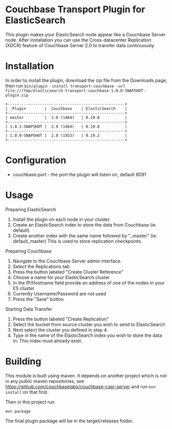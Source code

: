 Couchbase Transport Plugin for ElasticSearch
=================================================

This plugin makes your ElasticSearch node appear like a Couchbase Server node.  After installation you can use the Cross-datacenter Replication (XDCR) feature of Couchbase Server 2.0 to transfer data continuously.

Installation
============

In order to install the plugin, download the zip file from the Downloads page, then run `bin/plugin -install transport-couchbase -url file:///tmp/elasticsearch-transport-couchbase-1.0.0-SNAPSHOT-plugin.zip`

    +---------------------------------------------------+
    |  Plugin        |  Couchbase    | ElasticSearch    |
    +---------------------------------------------------+
    | master         |  2.0 (1464)   | 0.19.8           |
    +---------------------------------------------------+
    | 1.0.1-SNAPSHOT |  2.0 (1464)   | 0.19.8           |
    +---------------------------------------------------+
    | 1.0.0-SNAPSHOT |  2.0 (1453)   | 0.19.2           |
    +---------------------------------------------------+
    
Configuration
=============

- couchbase.port - the port the plugin will listen on, default 8091

Usage
=====

Preparing ElasticSearch

1. Install the plugin on each node in your cluster.
2. Create an ElasticSearch index to store the data from Couchbase (ie. default)
3. Create another index with the same name followed by "_master" (ie. default_master)  This is used to store replication checkpoints.

Preparing Couchbase

1. Navigate to the Couchbase Server admin interface.
2. Select the Replications tab.
3. Press the button labeled "Create Cluster Reference"
4. Choose a name for your ElasticSearch cluster
5. In the IP/Hostname field provide an address of one of the nodes in your ES cluster
6. Currently Username/Password are not used
7. Press the "Save" button

Starting Data Transfer

1. Press the button labeled "Create Replication"
2. Select the bucket from source cluster you wish to send to ElasticSearch
3. Next select the cluster you defined in step 4.
4. Type in the name of the ElasticSearch index you wish to store the data in.  This index must already exist.

Building
========

This module is built using maven.  It depends on another project which is not in any public maven repositories, see https://github.com/couchbaselabs/couchbase-capi-server and run `mvn install` on that first.

Then in this project run

    mvn package
    
The final plugin package will be in the target/releases folder.
